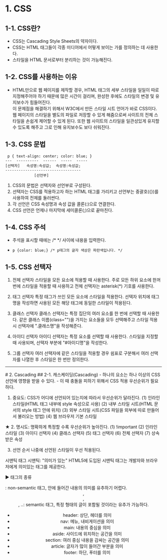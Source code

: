 # 1. CSS
## 1-1. CSS란?
   - CSS는 Cascading Style Sheets의 약자이다.
   - CSS는 HTML 태그들이 각종 미디어에서 어떻게 보이는 가를 정의하는 데 사용한다.
   - 스타일을 HTML 문서로부터 분리하는 것이 가능해진다.

## 1-2. CSS를 사용하는 이유
  - HTML만으로 웹 페이지를 제작할 경우, HTML 태그의 세부 스타일을 일일이 따로 지정해주어야 하기 때문에 많은 시간이 걸리며, 완성한 후에도 스타일의 변경 및 유지보수가 힘들어진다.  
    이 문제점을 해결하기 위해서 W3C에서 만든 스타일 시트 언어가 바로 CSS이다. 웹 페이지의 스타일을 별도의 파일로 저장할 수 있게 해줌으로써 사이트의 전체 스타일을 손쉽게 제어할 수 있게 된다.
    또한 웹 사이트의 스타일을 일관성있게 유지할 수 있도록 해주고 그로 인해 유지보수도 보다 쉬워진다.

## 1-3. CSS 문법
     p { text-align: center; color: blue; }
    ---  ----------  ------  -----  -----
    [선택자]   속성명:속성값;  속성명:속성값;
    ----------------------------------
                 [선언부]

   1. CSS의 문법은 선택자와 선언부로 구성된다.
   2. 선택자는 CSS를 적용하고자 하는 HTML 태그를 가리키고
       선언부는 중괄호({})를 사용하여 전체를 둘러싼다.
   3. 각 선언은 CSS 속성명과 속성 값을 콜론(:)으로 연결한다.
   4. CSS 선언은 언제나 마지막에 세미콜론(;)으로 끝마친다.   

## 1-4. CSS 주석
   - 주석을 표시할 때에는 /* */ 사이에 내용을 입력한다.
   -     p {color: blue;} /* p태그의 글자 색상은 파란색입니다. */

## 1-5. CSS 선택자
   1. 전체 선택자
      스타일을 모든 요소에 적용할 때 사용한다.
      주로 모든 하위 요소에 한꺼번에 스타일을 적용할 때 사용하고
      전체 선택자는 asterisk(*) 기호를 사용한다.

   2. 태그 선택자
      특정 태그가 쓰인 모든 요소에 스타일을 적용한다.
      선택자 위치에 태그명을 작성하면 사용된 모든 해당 태그에 동일한 스타일이 적용된다.

   3. 클래스 선택자
      클래스 선택자는 특정 집단의 여러 요소를 한 번에 선택할 때 사용한다.
      같은 클래스 이름(class="")을 가지는 요소들을 모두 선택해주고
      스타일 적용 시 선택자에 ".클래스명"을 작성해준다.

   4. 아이디 선택자
      아이디 선택자는 특정 요소를 선택할 때 사용한다.
      스타일을 지정할 때 사용되며, 선택자 부분에 "#아이디명"을 작성한다.

   5. 그룹 선택자
      여러 선택자에 같은 스타일을 적용할 경우 쉼표로 구분해서 여러 선택자를
      나열한 후 스타일은 한 번만 정의한다.
<hr/>
# 2. Cascading
## 2-1. 캐스케이딩(Cascading)
   - 하나의 요소는 하나 이상의 CSS 선언에 영향을 받을 수 있다.
   - 이 때 충돌을 피하기 위해서 CSS 적용 우선순위가 필요하다.

   1. 중요도: CSS가 어디에 선언되어 있는지에 따라서 우선순위가 달라진다.
      (1) 인라인 스타일(HTML 태그 내부에 style 속성으로 사용)
      (2) 내부 스타일 시트(HTML 문서의 style 태그 안에 위치)
      (3) 외부 스타일 시트(CSS 파일을 외부에 따로 만들어서 불러오는 방법)
      (4) 웹 브라우저 기본 스타일

   ★ 2. 명시도: 명확하게 특정할 수록 우선순위가 높아진다.
      (1) !important
      (2) 인라인 스타일
      (3) 아이디 선택자
      (4) 클래스 선택자
      (5) 태그 선택자
      (6) 전체 선택자
      (7) 상속받은 속성


   3. 선언 순서
      나중에 선언된 스타일이 우선 적용된다.

시맨틱 태그
   시맨틱: "의미가 있는"
   HTML5에 도입된 시맨틱 태그는 개발자와 브라우저에게 의미있는 태그를 제공한다.

▶ 태그의 종류
   <div>: non-semantic 태그, 안에 들어간 내용의 의미를 유추하기 어렵다.
   <header>, <footer>, <main>, ..: semantic 태그, 특정 형태의 글이 포함될 것이라는 유추가 가능하다.

   - header: 상단, 헤더를 의미
   - nav: 메뉴, 내비게이션을 의미
   - main: 내용의 중심을 의미
   - aside: 사이드에 위치하는 공간을 의미
   - section: 여러 중심 내용을 감싸는 공간을 의미
   - article: 글자가 많이 들어간 부분을 의미
   - footer: 하단, 푸터를 의미
